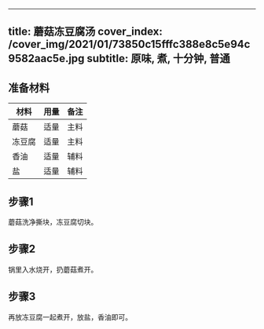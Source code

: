 
---
title: 蘑菇冻豆腐汤
cover_index: /cover_img/2021/01/73850c15fffc388e8c5e94c9582aac5e.jpg
subtitle: 原味, 煮, 十分钟, 普通
---

## 准备材料

| 材料     | 用量 | 备注|
| ------- | ----- | --- |
| 蘑菇 | 适量| 主料 |
| 冻豆腐 | 适量| 主料 |
| 香油 | 适量| 辅料 |
| 盐 | 适量| 辅料 |

## 步骤1

蘑菇洗净撕块，冻豆腐切块。

## 步骤2

锅里入水烧开，扔蘑菇煮开。

## 步骤3

再放冻豆腐一起煮开，放盐，香油即可。

